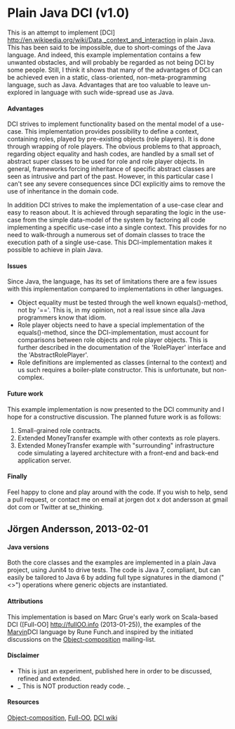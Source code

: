# Plain Java DCI (v1.0)

This is an attempt to implement [DCI] http://en.wikipedia.org/wiki/Data,_context_and_interaction in plain Java. This has
been said to be impossible, due to short-comings of the Java language. And indeed, this example implementation contains a few
unwanted obstacles, and will probably be regarded as not being DCI by some people. Still, I think it shows that many of
the advantages of DCI can be achieved even in a static, class-oriented, non-meta-programming language, such as Java.
Advantages that are too valuable to leave un-explored in language with such wide-spread use as Java.

#### Advantages
DCI strives to implement functionality based on the mental model of a use-case. This implementation provides possibility
to define a context, containing roles, played by pre-existing objects (role players). It is done through wrapping of
role players. The obvious problems to that approach, regarding object equality and hash codes, are handled by a small
set of abstract super classes to be used for role and role player objects. In general, frameworks forcing inheritance
 of specific abstract classes are seen as intrusive and part of the past. However, in this particular
 case I can't see any severe consequences since DCI explicitly aims to remove the use of inheritance in the domain code.

In addition DCI strives to make the implementation of a use-case clear and easy to reason about. It is achieved through
 separating the logic in the use-case from the simple data-model of the system by factoring all code implementing a
 specific use-case into a single context. This provides for no need to walk-through a numerous set of domain classes
 to trace the execution path of a single use-case. This DCI-implementation makes it possible to achieve in plain Java.

#### Issues
Since Java, the language, has its set of limitations there are a few issues with this implementation compared to
implementations in other languages.
- Object equality must be tested through the well known equals()-method, not by '=='. This is, in my opinion, not a real
issue since alla Java programmers know that idiom.
- Role player objects need to have a special implementation of the equals()-method, since the DCI-implementation, must
account for comparisons between role objects and role player objects. This is further described in the documentation of
the 'RolePlayer' interface and the 'AbstractRolePlayer'.
- Role definitions are implemented as classes (internal to the context) and us such requires a boiler-plate constructor.
This is unfortunate, but non-complex.

#### Future work
This example implementation is now presented to the DCI community and I hope for a constructive discussion. The planned
future work is as follows:
1. Small-grained role contracts.
2. Extended MoneyTransfer example with other contexts as role players.
3. Extended MoneyTransfer example with "surrounding" infrastructure code simulating a layered architecture with a front-end
  and back-end application server.

#### Finally
Feel happy to clone and play around with the code. If you wish to help, send a pull request, or contact me on
email at jorgen dot x dot andersson at gmail dot com or Twitter at se_thinking.

Jörgen Andersson, 2013-02-01
---

#### Java versions
Both the core classes and the examples are implemented in a plain Java project, using Junit4 to drive tests. The code
is Java 7, compliant, but can easily be tailored to Java 6 by adding full type signatures in the diamond ("<>") operations
where generic objects are instantiated.

#### Attributions
This implementation is based on Marc Grue's early work on Scala-based DCI ([Full-OO] http://fullOO.info (2013-01-25)),
the examples of the [Marvin](http://fulloo.info/Examples/Marvin/Introduction/)DCI language by Rune Funch.and
inspired by the initiated discussions on the [Object-composition](https://groups.google.com/forum/?fromgroups#!forum/object-composition) mailing-list.

#### Disclaimer
- This is just an experiment, published here in order to be discussed, refined and extended.
- _ This is NOT production ready code. _

#### Resources
[Object-composition](https://groups.google.com/forum/?fromgroups#!forum/object-composition),
[Full-OO](http://fulloo.info),
[DCI wiki](http://en.wikipedia.org/wiki/Data,_Context,_and_Interaction)